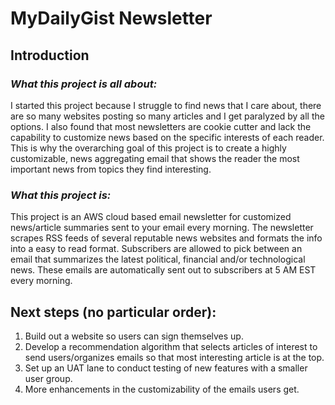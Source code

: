 # MyDailyGist Newsletter

## Introduction
### *What this project is all about:*
I started this project because I struggle to find news that I care about, there are so many websites posting so many articles and I get paralyzed by all the options. I also found that most newsletters are cookie cutter and lack the capability to customize news based on the specific interests of each reader. This is why the overarching goal of this project is to create a highly customizable, news aggregating email that shows the reader the most important news from topics they find interesting.
### *What this project is:*
This project is an AWS cloud based email newsletter for customized news/article summaries sent to your email every morning. The newsletter scrapes RSS feeds of several reputable news websites and formats the info into a easy to read format. Subscribers are allowed to pick between an email that summarizes the latest political, financial and/or technological news. These emails are automatically sent out to subscribers at 5 AM EST every morning. 

## Next steps (no particular order):
1. Build out a website so users can sign themselves up.
2. Develop a recommendation algorithm that selects articles of interest to send users/organizes emails so that most interesting article is at the top.
3. Set up an UAT lane to conduct testing of new features with a smaller user group.
4. More enhancements in the customizability of the emails users get.
